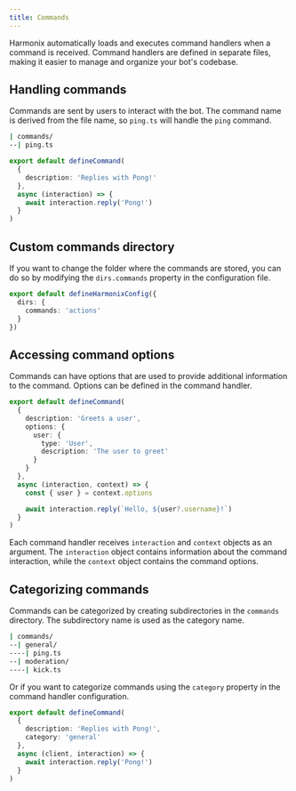 ```yaml
---
title: Commands
---
```


Harmonix automatically loads and executes command handlers when a command is received. Command handlers are defined in separate files, making it easier to manage and organize your bot's codebase.

## Handling commands

Commands are sent by users to interact with the bot. The command name is derived from the file name, so `ping.ts` will handle the `ping` command.

```bash [Directory structure]
| commands/
--| ping.ts
```

```ts [commands/ping.ts] icon=typescript-icon
export default defineCommand(
  {
    description: 'Replies with Pong!'
  },
  async (interaction) => {
    await interaction.reply('Pong!')
  }
)
```

## Custom commands directory

If you want to change the folder where the commands are stored, you can do so by modifying the `dirs.commands` property in the configuration file.

```ts [harmonix.config.ts] icon=typescript-icon
export default defineHarmonixConfig({
  dirs: {
    commands: 'actions'
  }
})
```

## Accessing command options

Commands can have options that are used to provide additional information to the command. Options can be defined in the command handler.

```ts [commands/greetUser.ts] icon=typescript-icon
export default defineCommand(
  {
    description: 'Greets a user',
    options: {
      user: {
        type: 'User',
        description: 'The user to greet'
      }
    }
  },
  async (interaction, context) => {
    const { user } = context.options

    await interaction.reply(`Hello, ${user?.username}!`)
  }
)
```

Each command handler receives `interaction` and `context` objects as an argument. The `interaction` object contains information about the command interaction, while the `context` object contains the command options.

## Categorizing commands

Commands can be categorized by creating subdirectories in the `commands` directory. The subdirectory name is used as the category name.

```bash [Directory structure]
| commands/
--| general/
----| ping.ts
--| moderation/
----| kick.ts
```

Or if you want to categorize commands using the `category` property in the command handler configuration.

```ts [commands/ping.ts] icon=typescript-icon
export default defineCommand(
  {
    description: 'Replies with Pong!',
    category: 'general'
  },
  async (client, interaction) => {
    await interaction.reply('Pong!')
  }
)
```
